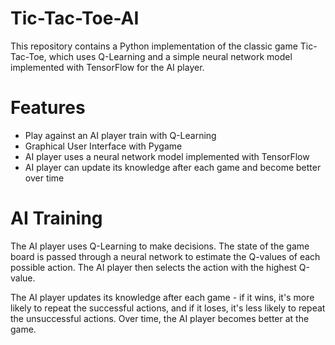 # Tic-Tac-Toe-AI

This repository contains a Python implementation of the classic game Tic-Tac-Toe, which uses Q-Learning and a simple neural network model implemented with TensorFlow for the AI player. 

# Features
* Play against an AI player train with Q-Learning
* Graphical User Interface with Pygame
* AI player uses a neural network model implemented with TensorFlow
* AI player can update its knowledge after each game and become better over time

# AI Training

The AI player uses Q-Learning to make decisions. The state of the game board is passed through a neural network to estimate the Q-values of each possible action. The AI player then selects the action with the highest Q-value.

The AI player updates its knowledge after each game - if it wins, it's more likely to repeat the successful actions, and if it loses, it's less likely to repeat the unsuccessful actions. Over time, the AI player becomes better at the game.
